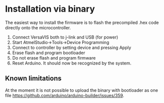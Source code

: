 # Installation via binary
The easiest way to install the firmware is to flash the precompiled .hex code directly onto the microcontroller.

1. Connect VersaVIS both to j-link and USB (for power)
2. Start AtmelStudio->Tools->Device Programming
3. Connect to controller by setting device and pressing Apply
4. Erase flash and program bootloader
5. Do not erase flash and program firmware
6. Reset Arduino. It should now be recognized by the system.

## Known limitations
At the moment it is not possible to upload the binary with bootloader as one file https://github.com/arduino/arduino-builder/issues/359.
